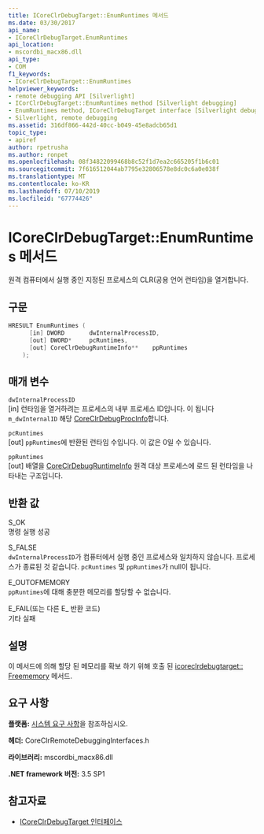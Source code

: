 ```yaml
---
title: ICoreClrDebugTarget::EnumRuntimes 메서드
ms.date: 03/30/2017
api_name:
- ICoreClrDebugTarget.EnumRuntimes
api_location:
- mscordbi_macx86.dll
api_type:
- COM
f1_keywords:
- ICoreClrDebugTarget::EnumRuntimes
helpviewer_keywords:
- remote debugging API [Silverlight]
- ICorClrDebugTarget::EnumRuntimes method [Silverlight debugging]
- EnumRuntimes method, ICoreClrDebugTarget interface [Silverlight debugging]
- Silverlight, remote debugging
ms.assetid: 316df866-442d-40cc-b049-45e8adcb65d1
topic_type:
- apiref
author: rpetrusha
ms.author: ronpet
ms.openlocfilehash: 08f34822099468b8c52f1d7ea2c665205f1b6c01
ms.sourcegitcommit: 7f616512044ab7795e32806578e8dc0c6a0e038f
ms.translationtype: MT
ms.contentlocale: ko-KR
ms.lasthandoff: 07/10/2019
ms.locfileid: "67774426"
---
```

# <a name="icoreclrdebugtargetenumruntimes-method"></a>ICoreClrDebugTarget::EnumRuntimes 메서드
원격 컴퓨터에서 실행 중인 지정된 프로세스의 CLR(공용 언어 런타임)을 열거합니다.  
  
## <a name="syntax"></a>구문  
  
```cpp  
HRESULT EnumRuntimes (  
      [in] DWORD       dwInternalProcessID,  
      [out] DWORD*     pcRuntimes,  
      [out] CoreClrDebugRuntimeInfo**    ppRuntimes  
    );  
```  
  
## <a name="parameters"></a>매개 변수  
 `dwInternalProcessID`  
 [in] 런타임을 열거하려는 프로세스의 내부 프로세스 ID입니다. 이 됩니다 `m_dwInternalID` 해당 [CoreClrDebugProcInfo](../../../../docs/framework/unmanaged-api/debugging/coreclrdebugprocinfo-structure.md)합니다.  
  
 `pcRuntimes`  
 [out] `ppRuntimes`에 반환된 런타임 수입니다. 이 값은 0일 수 있습니다.  
  
 `ppRuntimes`  
 [out] 배열을 [CoreClrDebugRuntimeInfo](../../../../docs/framework/unmanaged-api/debugging/coreclrdebugruntimeinfo-structure.md) 원격 대상 프로세스에 로드 된 런타임을 나타내는 구조입니다.  
  
## <a name="return-value"></a>반환 값  
 S_OK  
 명령 실행 성공  
  
 S_FALSE  
 `dwInternalProcessID`가 컴퓨터에서 실행 중인 프로세스와 일치하지 않습니다. 프로세스가 종료된 것 같습니다. `pcRuntimes` 및 `ppRuntimes`가 null이 됩니다.  
  
 E_OUTOFMEMORY  
 `ppRuntimes`에 대해 충분한 메모리를 할당할 수 없습니다.  
  
 E_FAIL(또는 다른 E_ 반환 코드)  
 기타 실패  
  
## <a name="remarks"></a>설명  
 이 메서드에 의해 할당 된 메모리를 확보 하기 위해 호출 된 [icoreclrdebugtarget:: Freememory](../../../../docs/framework/unmanaged-api/debugging/icoreclrdebugtarget-freememory-method.md) 메서드.  
  
## <a name="requirements"></a>요구 사항  
 **플랫폼:** [시스템 요구 사항](../../../../docs/framework/get-started/system-requirements.md)을 참조하십시오.  
  
 **헤더:** CoreClrRemoteDebuggingInterfaces.h  
  
 **라이브러리:** mscordbi_macx86.dll  
  
 **.NET framework 버전:** 3.5 SP1  
  
## <a name="see-also"></a>참고자료

- [ICoreClrDebugTarget 인터페이스](../../../../docs/framework/unmanaged-api/debugging/icoreclrdebugtarget-interface.md)
